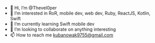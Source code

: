 - 👋 Hi, I’m @Thevel0per
- 👀 I’m interested in RoR, mobile dev, web dev, Ruby, ReactJS, Kotlin, Swift
- 🌱 I’m currently learning Swift mobile dev
- 💞️ I’m looking to collaborate on anything interesting
- 📫 How to reach me kubanowak9755@gmail.com

<!---
Thevel0per/Thevel0per is a ✨ special ✨ repository because its `README.md` (this file) appears on your GitHub profile.
You can click the Preview link to take a look at your changes.
--->

